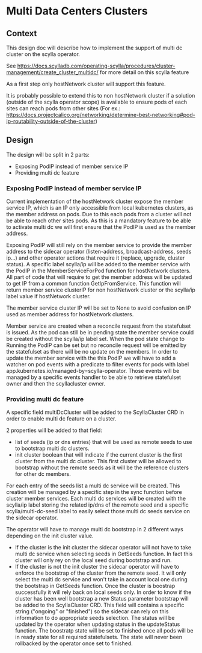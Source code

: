 # Multi Data Centers Clusters

## Context

This design doc will describe how to implement the support of multi dc cluster on the scylla operator.

See https://docs.scylladb.com/operating-scylla/procedures/cluster-management/create_cluster_multidc/ 
for more detail on this scylla feature

As a first step only hostNetwork cluster will support this feature.

It is probably possible to extend this to non hostNetwork cluster if a solution (outside of the scylla operator scope) is available
to ensure pods of each sites can reach pods from other sites (For ex.: https://docs.projectcalico.org/networking/determine-best-networking#pod-ip-routability-outside-of-the-cluster)

## Design

The design will be split in 2 parts:
- Exposing PodIP instead of member service IP
- Providing multi dc feature

### Exposing PodIP instead of member service IP

Current implementation of the hostNetwork cluster expose the member service IP, which is an IP only accessible from local kubernetes clusters, as the member address on pods.
Due to this each pods from a cluster will not be able to reach other sites pods. As this is a mandatory feature to be able to activate multi dc we will first ensure that the PodIP is used as the member address.

Exposing PodIP will still rely on the member service to provide the member address to the sidecar operator (listen-address, broadcast-address, seeds ip...) and other operator actions that require it (replace, upgrade, cluster status).
A specific label scylla/ip will be added to the member service with the PodIP in the MemberServiceForPod function for hostNetwork clusters.
All part of code that will require to get the member address will be updated to get IP from a common function GetIpFromService. This function will return member service clusterIP for non hostNetwork cluster or the scylla/ip label value if hostNetwork cluster.

The member service cluster IP will be set to None to avoid confusion on IP used as member address for hostNetwork clusters.

Member service are created when a reconcile request from the statefulset is issued.
As the pod can still be in pending state the member service could be created without the scylla/ip label set.
When the pod state change to Running the PodIP can be set but no reconcile request will be emitted by the statefulset as there will be no update on the members.
In order to update the member service with the this PodIP we will have to add a watcher on pod events with a predicate to filter events for pods with label app.kubernetes.io/managed-by=scylla-operator.
Those events will be managed by a specific events handler to be able to retrieve statefulset owner and then the scyllacluster owner.


### Providing multi dc feature

A specific field multiDcCluster will be added to the ScyllaCluster CRD in order to enable multi dc feature on a cluster.

2 properties will be added to that field:

- list of seeds (ip or dns entries) that will be used as remote seeds to use to bootstrap multi dc clusters.
- init cluster boolean that will indicate if the current cluster is the first cluster from the multi dc cluster. This first cluster will be allowed to bootstrap without the remote seeds as it will be the reference clusters for other dc members.

For each entry of the seeds list a multi dc service will be created.
This creation will be managed by a specific step in the sync function before cluster member services.
Each multi dc services will be created with the scylla/ip label storing the related ip/dns of the remote seed and a specific scylla/multi-dc-seed label to easily select those multi dc seeds service on the sidecar operator.

The operator will have to manage multi dc bootstrap in 2 different ways depending on the init cluster value.

- If the cluster is the init cluster the sidecar operator will not have to take multi dc service when selecting seeds in GetSeeds function. In fact this cluster will only rey on the local seed during bootstrap and run.
- If the cluster is not the init cluster the sidecar operator will have to enforce the bootstrap of the cluster from the remote seed. It will only select the multi dc service and won't take in account local one during the bootstrap in GetSeeds function.
Once the cluster is boostrap successfully it will rely back on local seeds only.
In order to know if the cluster has been well bootstrap a new Status parameter bootstrap will be added to the ScyllaCluster CRD. This field will contains a specific string ("ongoing" or "finished") so the sidecar can rely on this information to do appropriate seeds selection.
The status will be updated by the operator when updating status in the updateStatus function. The boostratp state will be set to finished once all pods will be in ready state for all required statefulsets. The state will never been rollbacked by the operator once set to finished.
